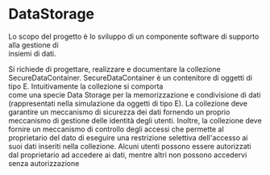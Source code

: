 # DataStorage


Lo	scopo	del	progetto	è	lo	sviluppo	di	un	componente	software	di	supporto	alla	gestione	di	
insiemi di	dati.	

Si	 richiede	 di	 progettare,	 realizzare	 e	 documentare	 la	 collezione SecureDataContainer<E>.	
SecureDataContainer<E>	 è	 un	 contenitore	 di	 oggetti di	 tipo	 E.	 Intuitivamente	 la collezione	 si	 comporta	
come	una	specie	Data	Storage per	la	memorizzazione	e	condivisione	di	dati	(rappresentati	nella	simulazione	
da	oggetti	di	tipo	E).		La	collezione	deve	garantire	un	meccanismo	di	sicurezza	dei	dati	fornendo	un	proprio	
meccanismo di	gestione	delle	identità degli	 utenti.	Inoltre,	la collezione deve fornire un meccanismo di
controllo degli accessi che permette al proprietario del dato di eseguire una restrizione selettiva
dell'accesso ai suoi dati inseriti nella collezione. Alcuni utenti possono essere autorizzati dal proprietario
ad accedere ai dati, mentre altri non possono accedervi senza autorizzazione
